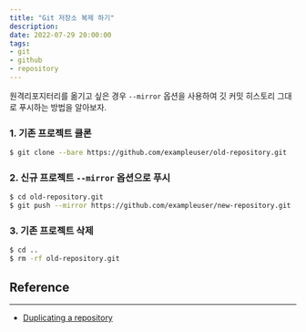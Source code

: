 ```yaml
---
title: "Git 저장소 복제 하기"
description:
date: 2022-07-29 20:00:00
tags:
- git
- github
- repository
--- 
```


원격리포지터리를 옮기고 싶은 경우  `--mirror` 옵션을 사용하여 깃 커밋 히스토리 그대로 푸시하는 방법을 알아보자.  


### 1. 기존 프로젝트 클론
```bash
$ git clone --bare https://github.com/exampleuser/old-repository.git
```

### 2. 신규 프로젝트 `--mirror` 옵션으로 푸시
```bash
$ cd old-repository.git
$ git push --mirror https://github.com/exampleuser/new-repository.git
```

### 3. 기존 프로젝트 삭제
```bash
$ cd ..
$ rm -rf old-repository.git
```

## Reference
---
* [Duplicating a repository](https://docs.github.com/en/repositories/creating-and-managing-repositories/duplicating-a-repository)
